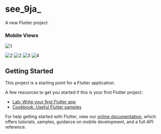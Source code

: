 # see_9ja_

A new Flutter project.

### Mobile Views

![1](https://user-images.githubusercontent.com/61213263/179417768-8d0bacf9-4fbb-42af-a132-44f241b860ac.jpg)

![2](https://user-images.githubusercontent.com/61213263/179417771-5566c9e5-3d52-4439-b356-c5f63cce9b7a.jpg)
![2](https://user-images.githubusercontent.com/61213263/179417773-59b1a787-6f87-4d39-b301-a8e36ca988e6.jpg)
![3](https://user-images.githubusercontent.com/61213263/179417774-e5962449-3401-4c5b-ac93-976e094d4d03.jpg)
![4](https://user-images.githubusercontent.com/61213263/179417778-07ea75e2-f53e-430f-8ad3-8d06d83b985c.png)



## Getting Started

This project is a starting point for a Flutter application.

A few resources to get you started if this is your first Flutter project:

- [Lab: Write your first Flutter app](https://flutter.dev/docs/get-started/codelab)
- [Cookbook: Useful Flutter samples](https://flutter.dev/docs/cookbook)

For help getting started with Flutter, view our
[online documentation](https://flutter.dev/docs), which offers tutorials,
samples, guidance on mobile development, and a full API reference.
